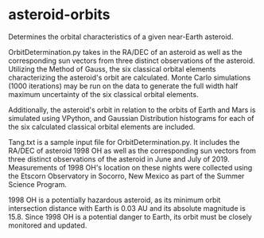 # asteroid-orbits
Determines the orbital characteristics of a given near-Earth asteroid.

OrbitDetermination.py takes in the RA/DEC of an asteroid as well as the corresponding sun vectors from three distinct observations of the asteroid. Utilizing the Method of Gauss, the six classical orbital elements characterizing the asteroid's orbit are calculated. Monte Carlo simulations (1000 iterations) may be run on the data to generate the full width half maximum uncertainty of the six classical orbital elements.

Additionally, the asteroid's orbit in relation to the orbits of Earth and Mars is simulated using VPython, and Gaussian Distribution histograms for each of the six calculated classical orbital elements are included.

Tang.txt is a sample input file for OrbitDetermination.py. It includes the RA/DEC of asteroid 1998 OH as well as the corresponding sun vectors from three distinct observations of the asteroid in June and July of 2019. Measurements of 1998 OH's location on these nights were collected using the Etscorn Observatory in Socorro, New Mexico as part of the Summer Science Program.

1998 OH is a potentially hazardous asteroid, as its minimum orbit intersection distance with Earth is 0.03 AU and its absolute magnitude is 15.8. Since 1998 OH is a potential danger to Earth, its orbit must be closely monitored and updated.
